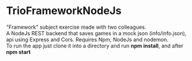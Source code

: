 # TrioFrameworkNodeJs

"Framework" subject exercise made with two colleagues.
<br>
A NodeJs REST backend that saves games in a mock json (info/info.json), api using Express and Cors.
Requires Npm, NodeJs and nodemon.
<br>
To run the app just clone it into a directory and run <b>npm install</b>, and after <b>npm start</b>
